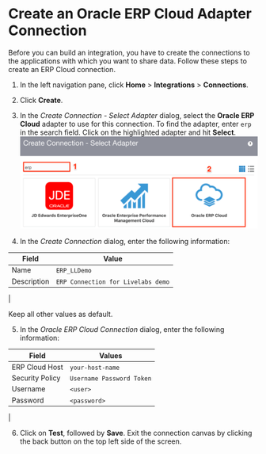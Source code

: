 


# Create an Oracle ERP Cloud Adapter Connection 
Before you can build an integration, you have to create the connections to the applications with which you want to share data. Follow these steps to create an ERP Cloud connection.

1. In the left navigation pane, click **Home** > **Integrations** > **Connections**.

2. Click **Create**.

3. In the *Create Connection - Select Adapter* dialog, select the **Oracle ERP Cloud** adapter to use for this connection. To find the adapter, enter `erp` in the search field. Click on the highlighted adapter and hit **Select**.
    ![](images/create-erp-connection01.png)

4. In the *Create Connection* dialog, enter the following information:

| **Field**        | **Value**          |       
| --- | ----------- |
| Name         | `ERP_LLDemo`       |
| Description  | `ERP Connection for Livelabs demo` |
|

Keep all other values as default.

5. In the *Oracle ERP Cloud Connection* dialog, enter the following information:

| **Field**  | **Values** |
|---|---|
|ERP Cloud Host | `your-host-name` |
|Security Policy | `Username Password Token`|
|Username | `<user>`|
|Password | `<password>`|
|

6. Click on **Test**, followed by **Save**. Exit the connection canvas by clicking the back button on the top left side of the screen.
